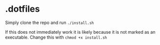 # .dotfiles
Simply clone the repo and run `./install.sh`

If this does not immediately work it is likely because it is not marked as an executable. Change this with `chmod +x install.sh`
